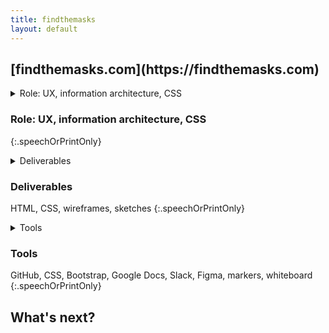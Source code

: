 ```yaml
---
title: findthemasks
layout: default
---
```


<article class="projContainer" markdown="1">
<div class="projLimitWidth" markdown="1">
<h1 class="centerGrid" markdown="1">[findthemasks.com](https://findthemasks.com)</h1>

<section markdown="1">
<details aria-expanded="true/false" tabindex="0" role="button" class="smallerBreak screenOnly">
<summary>Role: UX, information architecture, CSS</summary>
<div>

</div>
</details>

<h3 class="speechOrPrintOnly">Role: UX, information architecture, CSS</h3> <!-- accessible version of above -->

<!-- accessible copy of details of role -->
{:.speechOrPrintOnly}

<details aria-expanded="true/false" tabindex="0" role="button" class="smallestBreak screenOnly">
<summary>Deliverables</summary>
<div>
HTML, CSS, wireframes, sketches
</div>
</details>

<h3 class="speechOrPrintOnly">Deliverables</h3> <!-- accessible version of above -->

HTML, CSS, wireframes, sketches
{:.speechOrPrintOnly}

<details aria-expanded="true/false" tabindex="0" role="button" class="smallestBreak screenOnly">
<summary>Tools</summary>
<div>
GitHub, CSS, Bootstrap, Google Docs, Slack, Figma, markers, whiteboard
</div>
</details>

<h3 class="speechOrPrintOnly">Tools</h3> <!-- accessible version of above -->

GitHub, CSS, Bootstrap, Google Docs, Slack, Figma, markers, whiteboard
{:.speechOrPrintOnly}
</section>

<section markdown="1">
<h2 class="centerGrid" markdown="1">What's next?</h2>


</section>

<!--
<section markdown="1">
<h2>What I learned</h2>


</section>
-->
</div>
</article>
